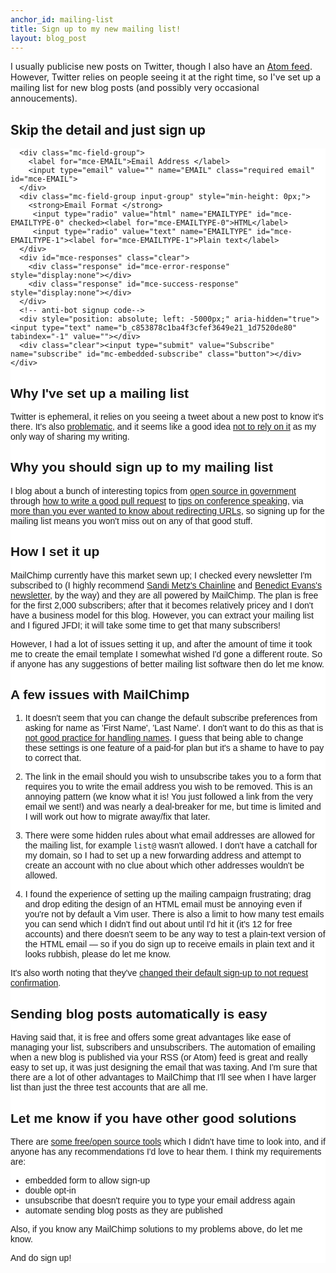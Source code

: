 ```yaml
---
anchor_id: mailing-list
title: Sign up to my new mailing list!
layout: blog_post
---
```


I usually publicise new posts on Twitter, though I also have an [Atom feed](https://www.annashipman.co.uk/atom). However, Twitter relies on people seeing it at the right time, so I've set up a mailing list for new blog posts (and possibly very occasional annoucements).

## Skip the detail and just sign up

<link href="//cdn-images.mailchimp.com/embedcode/classic-10_7.css" rel="stylesheet" type="text/css">
<style type="text/css">
    #mc_embed_signup{background:#fff; clear:left; font:14px Helvetica,Arial,sans-serif; }
    /* Add your own MailChimp form style overrides in your site stylesheet or in this style block.
       We recommend moving this block and the preceding CSS link to the HEAD of your HTML file. */
</style>

<div id="mc_embed_signup">
  <form action="https://annashipman.us17.list-manage.com/subscribe/post?u=c853878c1ba4f3cfef3649e21&amp;id=1d7520de80" method="post" id="mc-embedded-subscribe-form" name="mc-embedded-subscribe-form" class="validate" target="_blank" novalidate>
    <div id="mc_embed_signup_scroll">

      <div class="mc-field-group">
        <label for="mce-EMAIL">Email Address </label>
        <input type="email" value="" name="EMAIL" class="required email" id="mce-EMAIL">
      </div>
      <div class="mc-field-group input-group" style="min-height: 0px;">
        <strong>Email Format </strong>
         <input type="radio" value="html" name="EMAILTYPE" id="mce-EMAILTYPE-0" checked><label for="mce-EMAILTYPE-0">HTML</label>
         <input type="radio" value="text" name="EMAILTYPE" id="mce-EMAILTYPE-1"><label for="mce-EMAILTYPE-1">Plain text</label>
      </div>
      <div id="mce-responses" class="clear">
        <div class="response" id="mce-error-response" style="display:none"></div>
        <div class="response" id="mce-success-response" style="display:none"></div>
      </div>
      <!-- anti-bot signup code-->
      <div style="position: absolute; left: -5000px;" aria-hidden="true"><input type="text" name="b_c853878c1ba4f3cfef3649e21_1d7520de80" tabindex="-1" value=""></div>
      <div class="clear"><input type="submit" value="Subscribe" name="subscribe" id="mc-embedded-subscribe" class="button"></div>
    </div>
  </form>
</div>

## Why I've set up a mailing list

Twitter is ephemeral, it relies on you seeing a tweet about a new post to know it's there. It's also [problematic](https://www.theguardian.com/commentisfree/2017/jan/03/ive-left-twitter-unusable-anyone-but-trolls-robots-dictators-lindy-west), and it seems like a good idea [not to rely on it](https://medium.com/the-mission/want-the-ultimate-career-asset-and-most-durable-form-of-power-start-building-your-platform-fb02ea7bdb1e) as my only way of sharing my writing.

## Why you should sign up to my mailing list

I blog about a bunch of interesting topics from [open source in government](https://www.annashipman.co.uk/jfdi/benefits-of-coding-in-the-open.html) through [how to write a good pull request](https://www.annashipman.co.uk/jfdi/good-pull-requests.html) to [tips on conference speaking](https://www.annashipman.co.uk/jfdi/break-into-public-speaking.html), via [more than you ever wanted to know about redirecting URLs](https://www.annashipman.co.uk/jfdi/removing-mediawiki-cool-uris.html), so signing up for the mailing list means you won't miss out on any of that good stuff.

## How I set it up

MailChimp currently have this market sewn up; I checked every newsletter I'm subscribed to (I highly recommend [Sandi Metz's Chainline](https://www.sandimetz.com/subscribe/) and [Benedict Evans's newsletter](http://ben-evans.com/newsletter/), by the way) and they are all powered by MailChimp. The plan is free for the first 2,000 subscribers; after that it becomes relatively pricey and I don't have a business model for this blog. However, you can extract your mailing list and I figured JFDI; it will take some time to get that many subscribers!

However, I had a lot of issues setting it up, and after the amount of time it took me to create the email template I somewhat wished I'd gone a different route. So if anyone has any suggestions of better mailing list software then do let me know.

## A few issues with MailChimp

1. It doesn't seem that you can change the default subscribe preferences from asking for name as 'First Name', 'Last Name'. I don't want to do this as that is [not good practice for handling names](https://www.w3.org/International/questions/qa-personal-names). I guess that being able to change these settings is one feature of a paid-for plan but it's a shame to have to pay to correct that.

2. The link in the email should you wish to unsubscribe takes you to a form that requires you to write the email address you wish to be removed. This is an annoying pattern (we know what it is! You just followed a link from the very email we sent!) and was nearly a deal-breaker for me, but time is limited and I will work out how to migrate away/fix that later.

3. There were some hidden rules about what email addresses are allowed for the mailing list, for example `list@` wasn't allowed. I don't have a catchall for my domain, so I had to set up a new forwarding address and attempt to create an account with no clue about which other addresses wouldn't be allowed.

4. I found the experience of setting up the mailing campaign frustrating; drag and drop editing the design of an HTML email must be annoying even if you're not by default a Vim user. There is also a limit to how many test emails you can send which I didn't find out about until I'd hit it (it's 12 for free accounts) and there doesn't seem to be any way to test a plain-text version of the HTML email — so if you do sign up to receive emails in plain text and it looks rubbish, please do let me know.

It's also worth noting that they've [changed their default sign-up to not request confirmation](https://kb.mailchimp.com/lists/signup-forms/single-opt-in-vs.-double-opt-in).

## Sending blog posts automatically is easy

Having said that, it is free and offers some great advantages like ease of managing your list, subscribers and unsubscribers. The automation of emailing when a new blog is published via your RSS (or Atom) feed is great and really easy to set up, it was just designing the email that was taxing. And I'm sure that there are a lot of other advantages to MailChimp that I'll see when I have larger list than just the three test accounts that are all me.

## Let me know if you have other good solutions

There are [some free/open source tools](http://www.thatsjournal.com/email-marketing/list-of-best-free-open-source-email-list-management-software) which I didn't have time to look into, and if anyone has any recommendations I'd love to hear them. I think my requirements are:

- embedded form to allow sign-up
- double opt-in
- unsubscribe that doesn't require you to type your email address again
- automate sending blog posts as they are published

Also, if you know any MailChimp solutions to my problems above, do let me know.

And do sign up!
